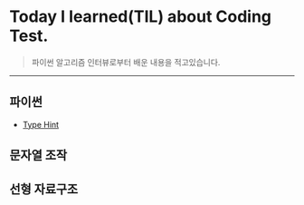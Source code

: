 # Today I learned(TIL) about Coding Test.
> 파이썬 알고리즘 인터뷰로부터 배운 내용을 적고있습니다.
___
## 파이썬
- [Type Hint](알고리즘-인터뷰/type_hint.md)
## 문자열 조작
## 선형 자료구조
